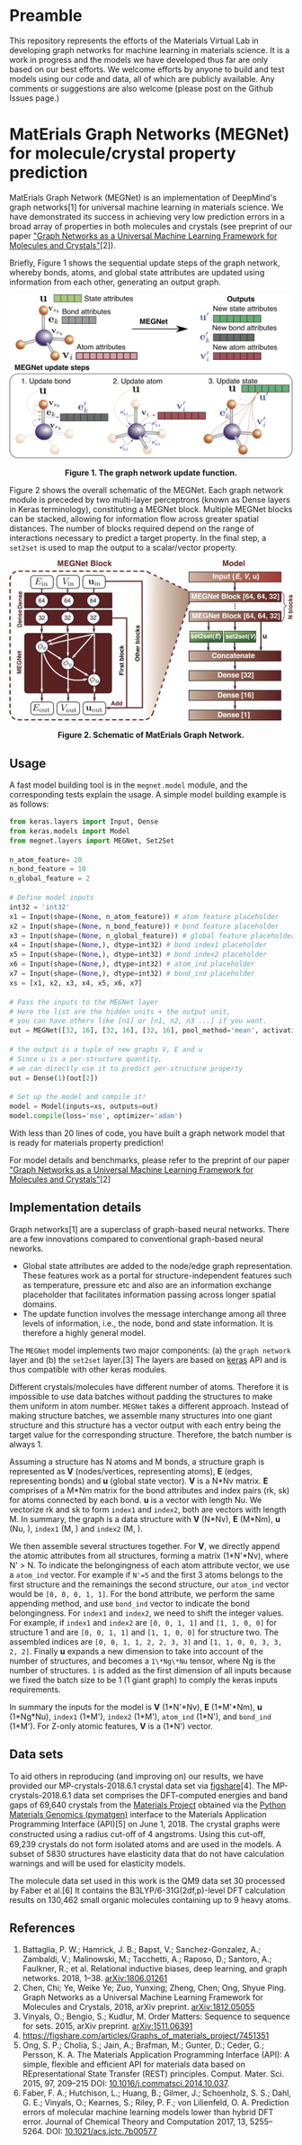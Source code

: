 # Preamble

This repository represents the efforts of the Materials Virtual Lab in developing graph networks for machine learning in materials science. It is a work in progress and the models we have developed thus far are only based on our best efforts. We welcome efforts by anyone to build and test models using our code and data, all of which are publicly available. Any comments or suggestions are also welcome (please post on the Github Issues page.)

# MatErials Graph Networks (MEGNet) for molecule/crystal property prediction

MatErials Graph Network (MEGNet) is an implementation of DeepMind's graph networks[1] for universal machine learning in materials science. We have demonstrated its success in achieving very low prediction errors in a broad array of properties in both molecules and crystals (see preprint of our paper ["Graph Networks as a Universal Machine Learning Framework for Molecules and Crystals"](https://arxiv.org/abs/1812.05055)[2]).

Briefly, Figure 1 shows the sequential update steps of the graph network, whereby bonds, atoms, and global state attributes are updated using information from each other, generating an output graph.

![Model diagram](resources/model_diagram.png)
<div align='center'><strong>Figure 1. The graph network update function.</strong></div>

Figure 2 shows the overall schematic of the MEGNet. Each graph network module is preceded by two multi-layer perceptrons (known as Dense layers in Keras terminology), constituting a MEGNet block. Multiple MEGNet blocks can be stacked, allowing for information flow across greater spatial distances. The number of blocks required depend on the range of interactions necessary to predict a target property. In the final step, a `set2set` is used to map the output to a scalar/vector property.

![Model architecture](resources/model_arch.jpg)
<div align='center'><strong>Figure 2. Schematic of MatErials Graph Network.</strong></div>

## Usage

A fast model building tool is in the `megnet.model` module, and the corresponding tests explain the usage. A simple model building example is as follows:

```python
from keras.layers import Input, Dense
from keras.models import Model
from megnet.layers import MEGNet, Set2Set

n_atom_feature= 20
n_bond_feature = 10
n_global_feature = 2

# Define model inputs
int32 = 'int32'
x1 = Input(shape=(None, n_atom_feature)) # atom feature placeholder
x2 = Input(shape=(None, n_bond_feature)) # bond feature placeholder
x3 = Input(shape=(None, n_global_feature)) # global feature placeholder
x4 = Input(shape=(None,), dtype=int32) # bond index1 placeholder
x5 = Input(shape=(None,), dtype=int32) # bond index2 placeholder
x6 = Input(shape=(None,), dtype=int32) # atom_ind placeholder
x7 = Input(shape=(None,), dtype=int32) # bond_ind placeholder
xs = [x1, x2, x3, x4, x5, x6, x7]

# Pass the inputs to the MEGNet layer
# Here the list are the hidden units + the output unit, 
# you can have others like [n1] or [n1, n2, n3 ...] if you want. 
out = MEGNet([32, 16], [32, 16], [32, 16], pool_method='mean', activation='relu')(xs)

# the output is a tuple of new graphs V, E and u
# Since u is a per-structure quantity, 
# we can directly use it to predict per-structure property
out = Dense(1)(out[2])

# Set up the model and compile it!
model = Model(inputs=xs, outputs=out)
model.compile(loss='mse', optimizer='adam')
```

With less than 20 lines of code, you have built a graph network model that is ready for materials property prediction!

For model details and benchmarks, please refer to the preprint of our paper ["Graph Networks as a Universal Machine Learning Framework for Molecules and Crystals"](https://arxiv.org/abs/1812.05055)[2]

## Implementation details

Graph networks[1] are a superclass of graph-based neural networks. There are a few innovations compared to conventional graph-based neural neworks. 

* Global state attributes are added to the node/edge graph representation. These features work as a portal for structure-independent features such as temperature, pressure etc and also are an information exchange placeholder that facilitates information passing across longer spatial domains. 
* The update function involves the message interchange among all three levels of information, i.e., the node, bond and state information. It is therefore a highly general model.

The `MEGNet` model implements two major components: (a) the `graph network` layer and (b) the `set2set` layer.[3] The layers are based on [keras](https://keras.io/) API and is thus compatible with other keras modules. 

Different crystals/molecules have different number of atoms. Therefore it is impossible to use data batches without padding the structures to make them uniform in atom number. `MEGNet` takes a different approach. Instead of making structure batches, we assemble many structures into one giant structure and this structure has a vector output with each entry being the target value for the corresponding structure. Therefore, the batch number is always 1. 

Assuming a structure has N atoms and M bonds, a structure graph is represented as **V** (nodes/vertices, representing atoms), **E** (edges, representing bonds) and **u** (global state vector). **V** is a N\*Nv matrix. **E** comprises of a M\*Nm matrix for the bond attributes and index pairs (rk, sk) for atoms connected by each bond. **u** is a vector with length Nu. We vectorize rk and sk to form `index1` and `index2`, both are vectors with length M. In summary, the graph is a data structure with **V** (N\*Nv), **E** (M\*Nm), **u** (Nu, ), `index1` (M, ) and `index2` (M, ). 

We then assemble several structures together. For **V**, we directly append the atomic attributes from all structures, forming a matrix (1\*N'\*Nv), where N' > N. To indicate the belongingness of each atom attribute vector, we use a `atom_ind` vector. For example if `N'=5` and the first 3 atoms belongs to the first structure and the remainings the second structure, our `atom_ind` vector would be `[0, 0, 0, 1, 1]`. For the bond attribute, we perform the same appending method, and use `bond_ind` vector to indicate the bond belongingness. For `index1` and `index2`, we need to shift the integer values. For example, if `index1` and `index2` are `[0, 0, 1, 1]` and `[1, 1, 0, 0]` for structure 1 and are `[0, 0, 1, 1]` and `[1, 1, 0, 0]` for structure two. The assembled indices are `[0, 0, 1, 1, 2, 2, 3, 3]` and `[1, 1, 0, 0, 3, 3, 2, 2]`. Finally **u** expands a new dimension to take into account of the number of structures, and becomes a `1\*Ng\*Nu` tensor, where Ng is the number of structures. `1` is added as the first dimension of all inputs because we fixed the batch size to be 1 (1 giant graph) to comply the keras inputs requirements. 

In summary the inputs for the model is **V** (1\*N'\*Nv), **E** (1\*M'\*Nm), **u** (1\*Ng\*Nu), `index1` (1\*M'), `index2` (1\*M'), `atom_ind` (1\*N'), and `bond_ind` (1\*M'). For Z-only atomic features, **V** is a (1\*N') vector.

## Data sets

To aid others in reproducing (and improving on) our results, we have provided our MP-crystals-2018.6.1 crystal data set via [figshare](https://figshare.com/articles/Graphs_of_materials_project/7451351)[4]. The MP-crystals-2018.6.1 data set comprises the DFT-computed energies and band gaps of 69,640 crystals from the [Materials Project](http://www.materialsproject.org) obtained via the [Python Materials Genomics (pymatgen)](http://pymatgen.org) interface to the Materials Application Programming Interface (API)[5] on June 1, 2018. The crystal graphs were constructed using a radius cut-oﬀ of 4 angstroms. Using this cut-oﬀ, 69,239 crystals do not form isolated atoms and are used in the models. A subset of 5830 structures have elasticity data that do not have calculation warnings and will be used for elasticity models.

The molecule data set used in this work is the QM9 data set 30 processed by Faber et al.[6] It contains the B3LYP/6-31G(2df,p)-level DFT calculation results on 130,462 small organic molecules containing up to 9 heavy atoms.

## References

1. Battaglia, P. W.; Hamrick, J. B.; Bapst, V.; Sanchez-Gonzalez, A.; Zambaldi, V.; Malinowski, M.; Tacchetti, A.; Raposo, D.; Santoro, A.; Faulkner, R.; et al. Relational inductive biases, deep learning, and graph networks. 2018, 1–38. [arXiv:1806.01261](https://arxiv.org/abs/1806.01261)
2. Chen, Chi; Ye, Weike Ye; Zuo, Yunxing; Zheng, Chen; Ong, Shyue Ping. Graph Networks as a Universal Machine Learning Framework for Molecules and Crystals, 2018, arXiv preprint. [arXiv:1812.05055](https://arxiv.org/abs/1812.05055)
3. Vinyals, O.; Bengio, S.; Kudlur, M. Order Matters: Sequence to sequence for sets. 2015, arXiv preprint. [arXiv:1511.06391](https://arxiv.org/abs/1511.06391)
4. https://figshare.com/articles/Graphs_of_materials_project/7451351
5. Ong, S. P.; Cholia, S.; Jain, A.; Brafman, M.; Gunter, D.; Ceder, G.; Persson, K. A. The Materials Application Programming Interface (API): A simple, flexible and efficient API for materials data based on REpresentational State Transfer (REST) principles. Comput. Mater. Sci. 2015, 97, 209–215 DOI: [10.1016/j.commatsci.2014.10.037](http://dx.doi.org/10.1016/j.commatsci.2014.10.037).
6. Faber, F. A.; Hutchison, L.; Huang, B.; Gilmer, J.; Schoenholz, S. S.; Dahl, G. E.; Vinyals, O.; Kearnes, S.; Riley, P. F.; von Lilienfeld, O. A. Prediction errors of molecular machine learning models lower than hybrid DFT error. Journal of Chemical Theory and Computation 2017, 13, 5255–5264. DOI: [10.1021/acs.jctc.7b00577](http://dx.doi.org/10.1021/acs.jctc.7b00577)
